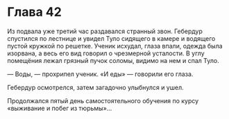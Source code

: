 # Глава 42

Из подвала уже третий час раздавался странный звон. Гебердур спустился по лестнице и увидел Туло сидящего в камере и водящего пустой кружкой по решетке. Ученик исхудал, глаза впали, одежда была изорвана, а весь его вид говорил о чрезмерной усталости. В углу помещёния лежал грязный пучок соломы, видимо на нем и спал Туло. 

— Воды, — прохрипел ученик. «И еды» — говорили его глаза.

Гебердур осмотрелся, затем загадочно улыбнулся и ушел.

Продолжался пятый день самостоятельного обучения по курсу «выживание и побег из тюрьмы»...

